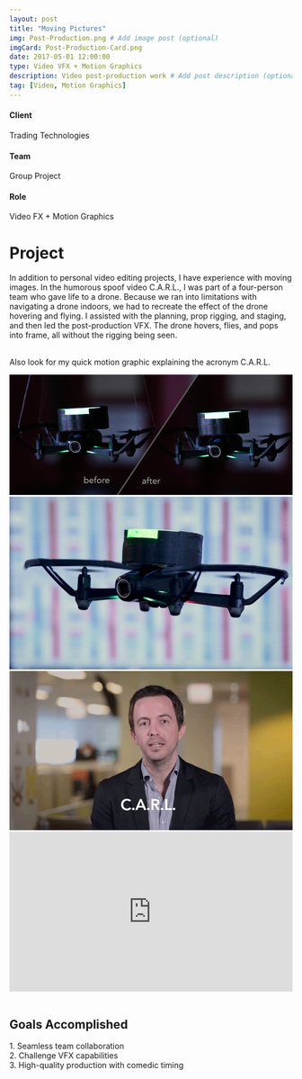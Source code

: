 ```yaml
---
layout: post
title: "Moving Pictures"
img: Post-Production.png # Add image post (optional)
imgCard: Post-Production-Card.png 
date: 2017-05-01 12:00:00
type: Video VFX + Motion Graphics
description: Video post-production work # Add post description (optional)
tag: [Video, Motion Graphics]
---
```

<div class="col-xs-12 col-sm-4 col-md-4 project-detail"><h4>Client</h4><p>Trading Technologies</p>
</div>
<div class="col-xs-12 col-sm-4 col-md-4 project-detail"><h4>Team</h4><p>Group Project</p>
</div>
<div class="col-xs-12 col-sm-4 col-md-4 project-detail"><h4>Role</h4><p>Video FX + Motion Graphics</p>
</div>

<div class="col-xs-12 col-sm-4 col-md-4 project-description"><h1>Project</h1></div>
<div class="col-xs-12 col-sm-8 col-md-8 project-description">In addition to personal video editing projects, I have experience with moving images.  In the humorous spoof video C.A.R.L., I was part of a four-person team who gave life to a drone.  Because we ran into limitations with navigating a drone indoors, we had to recreate the effect of the drone hovering and flying.  I assisted with the planning, prop rigging, and staging, and then led the post-production VFX.  The drone hovers, flies, and pops into frame, all without the rigging being seen. <br><br>

Also look for my quick motion graphic explaining the acronym C.A.R.L.</div>

<div class="post_image_addl">
    <img src="/assets/img/Post-Production-BeforeAfter.png" alt="Showing Post-Production Wire Removal">
</div>
<div class="post_image_addl">
    <img src="/assets/img/Post-Production-Closeup.png" alt="Showing a Second Post-Production Wire Removal Snapshot">
</div>
<div class="post_image_addl">
    <img src="/assets/img/Post-Production-Animation.gif" alt="Showing a Second Post-Production Wire Removal Snapshot">
</div>
<div style="padding:56.25% 0 0 0;position:relative;"><iframe src="https://player.vimeo.com/video/261211423?byline=0&portrait=0" style="position:absolute;top:0;left:0;width:100%;height:100%;" frameborder="0" webkitallowfullscreen mozallowfullscreen allowfullscreen></iframe></div><script src="https://player.vimeo.com/api/player.js"></script>

<br/>
<div class="row goals-row">
    <div class="col-sm-4"></div>
    <div class="col-sm-8 goals-text"><h2>Goals Accomplished</h2>
        1. Seamless team collaboration<br>
        2. Challenge VFX capabilities<br>
        3. High-quality production with comedic timing 
    </div>
</div>